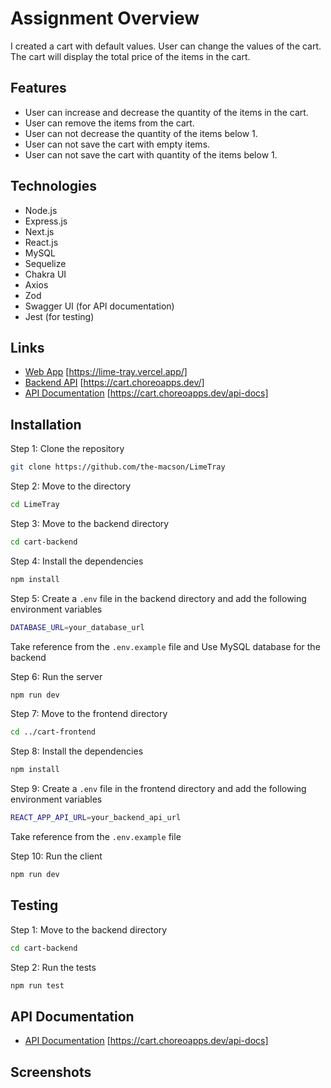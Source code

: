 # Assignment Overview

I created a cart with default values. User can change the values of the cart. The cart will display the total price of the items in the cart.

## Features

- User can increase and decrease the quantity of the items in the cart.
- User can remove the items from the cart.
- User can not decrease the quantity of the items below 1.
- User can not save the cart with empty items.
- User can not save the cart with quantity of the items below 1.

## Technologies

- Node.js
- Express.js
- Next.js
- React.js
- MySQL
- Sequelize
- Chakra UI
- Axios
- Zod
- Swagger UI (for API documentation)
- Jest (for testing)

## Links

- [Web App](https://lime-tray.vercel.app/) [https://lime-tray.vercel.app/]
- [Backend API](https://cart.choreoapps.dev/) [https://cart.choreoapps.dev/]
- [API Documentation](https://cart.choreoapps.dev/api-docs) [https://cart.choreoapps.dev/api-docs]

## Installation
Step 1: Clone the repository
```bash
git clone https://github.com/the-macson/LimeTray
```

Step 2: Move to the directory
```bash
cd LimeTray
```

Step 3: Move to the backend directory
```bash
cd cart-backend
```

Step 4: Install the dependencies
```bash
npm install
```

Step 5: Create a `.env` file in the backend directory and add the following environment variables
```bash
DATABASE_URL=your_database_url
```
Take reference from the `.env.example` file and
Use MySQL database for the backend

Step 6: Run the server
```bash
npm run dev
```

Step 7: Move to the frontend directory
```bash
cd ../cart-frontend
```

Step 8: Install the dependencies
```bash
npm install
```

Step 9: Create a `.env` file in the frontend directory and add the following environment variables
```bash
REACT_APP_API_URL=your_backend_api_url
```
Take reference from the `.env.example` file

Step 10: Run the client
```bash
npm run dev
```

## Testing
Step 1: Move to the backend directory
```bash
cd cart-backend
```

Step 2: Run the tests
```bash
npm run test
```

## API Documentation
- [API Documentation](https://cart.choreoapps.dev/api-docs) [https://cart.choreoapps.dev/api-docs]

## Screenshots